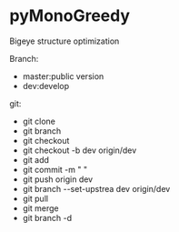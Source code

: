 # pyMonoGreedy
Bigeye structure optimization

Branch:
* master:public version
* dev:develop

git:

* git clone
* git branch
* git checkout <name>
* git checkout -b dev origin/dev
* git add 
* git commit -m " "
* git push origin dev
* git branch --set-upstrea dev origin/dev
* git pull
* git merge <name>
* git branch -d <name>
